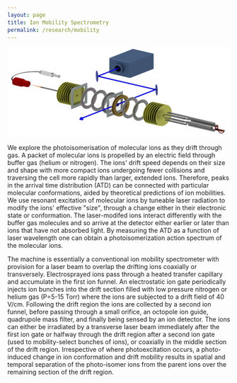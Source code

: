 ```yaml
---
layout: page
title: Ion Mobility Spectrometry
permalink: /research/mobility
---
```


<img src="/assets/img/drifter2.png" class="instrument" />

We explore the photoisomerisation of molecular ions as they drift through gas. A packet of molecular ions is propelled by an electric field through buffer gas (helium or nitrogen). The ions' drift speed depends on their size and shape with more compact ions undergoing fewer collisions and traversing the cell more rapidly than larger, extended ions. Therefore, peaks in the arrival time distribution (ATD) can be connected with particular molecular conformations, aided by theoretical predictions of ion mobilities. We use resonant excitation of molecular ions by tuneable laser radiation to modify the ions' effective "size", through a change either in their electronic state or conformation. The laser-modifed ions interact differently with the buffer gas molecules and so arrive at the detector either earlier or later than ions that have not absorbed light. By measuring the ATD as a function of laser wavelength one can obtain a photoisomerization action spectrum of the molecular ions.

The machine is essentially a conventional ion mobility spectrometer with provision for a laser beam to overlap the drifting ions coaxially or transversely. Electrosprayed ions pass through a heated transfer capillary and accumulate in the first ion funnel. An electrostatic ion gate periodically injects ion bunches into the drift section filled with low pressure nitrogen or helium gas (P=5-15 Torr) where the ions are subjected to a drift field of 40 V/cm. Following the drift region the ions are collected by a second ion funnel, before passing through a small orifice, an octopole ion guide, quadrupole mass filter, and finally being sensed by an ion detector. The ions can either be irradiated by a transverse laser beam immediately after the first ion gate or halfway through the drift region after a second ion gate (used to mobility-select bunches of ions), or coaxially in the middle section of the drift region. Irrespective of where photoexcitation occurs, a photo-induced change in ion conformation and drift mobility results in spatial and temporal separation of the photo-isomer ions from the parent ions over the remaining section of the drift region.
